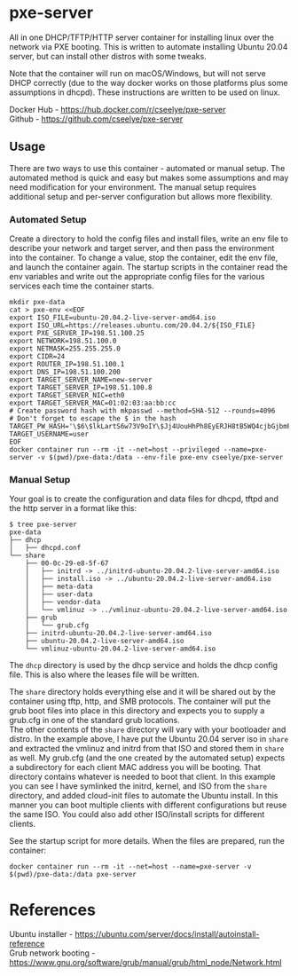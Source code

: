 # pxe-server
All in one DHCP/TFTP/HTTP server container for installing linux over the network via PXE booting. This is written to automate installing Ubuntu 20.04 server, but can install other distros with some tweaks.

Note that the container will run on macOS/Windows, but will not serve DHCP correctly (due to the way docker works on those platforms plus some assumptions in dhcpd). These instructions are written to be used on linux.

Docker Hub - https://hub.docker.com/r/cseelye/pxe-server  
Github - https://github.com/cseelye/pxe-server

## Usage
There are two ways to use this container - automated or manual setup. The automated method is quick and easy but makes some assumptions and may need modification for your environment. The manual setup requires additional setup and per-server configuration but allows more flexibility.

### Automated Setup
Create a directory to hold the config files and install files, write an env file to describe your network and target server, and then pass the environment into the container. To change a value, stop the container, edit the env file, and launch the container again. The startup scripts in the container read the env variables and write out the appropriate config files for the various services each time the container starts.

```shell
mkdir pxe-data
cat > pxe-env <<EOF
export ISO_FILE=ubuntu-20.04.2-live-server-amd64.iso
export ISO_URL=https://releases.ubuntu.com/20.04.2/${ISO_FILE}
export PXE_SERVER_IP=198.51.100.25
export NETWORK=198.51.100.0
export NETMASK=255.255.255.0
export CIDR=24
export ROUTER_IP=198.51.100.1
export DNS_IP=198.51.100.200
export TARGET_SERVER_NAME=new-server
export TARGET_SERVER_IP=198.51.100.8
export TARGET_SERVER_NIC=eth0
export TARGET_SERVER_MAC=01:02:03:aa:bb:cc
# Create password hash with mkpasswd --method=SHA-512 --rounds=4096
# Don't forget to escape the $ in the hash
TARGET_PW_HASH='\$6\$lkLartS6w73V9oIY\$Jj4UouHhPh8EyERJH8tB5WQ4cjbGjbmFQ6kHnxxnhQN4L0DMrJ3WrFHA8LSXAzd016J175BRwIUgwWQLbucFm.'
TARGET_USERNAME=user
EOF
docker container run --rm -it --net=host --privileged --name=pxe-server -v $(pwd)/pxe-data:/data --env-file pxe-env cseelye/pxe-server
```

### Manual Setup
Your goal is to create the configuration and data files for dhcpd, tftpd and the http server in a format like this:
```shell
$ tree pxe-server
pxe-data
├── dhcp
│   ├── dhcpd.conf
└── share
    ├── 00-0c-29-e8-5f-67
    │   ├── initrd -> ../initrd-ubuntu-20.04.2-live-server-amd64.iso
    │   ├── install.iso -> ../ubuntu-20.04.2-live-server-amd64.iso
    │   ├── meta-data
    │   ├── user-data
    │   ├── vendor-data
    │   └── vmlinuz -> ../vmlinuz-ubuntu-20.04.2-live-server-amd64.iso
    ├── grub
    │   └── grub.cfg
    ├── initrd-ubuntu-20.04.2-live-server-amd64.iso
    ├── ubuntu-20.04.2-live-server-amd64.iso
    └── vmlinuz-ubuntu-20.04.2-live-server-amd64.iso
```
The `dhcp` directory is used by the dhcp service and holds the dhcp config file. This is also where the leases file will be written.

The `share` directory holds everything else and it will be shared out by the container using tftp, http, and SMB protocols. The container will put the grub boot files into place in this directory and expects you to supply a grub.cfg in one of the standard grub locations.  
The other contents of the `share` directory will vary with your bootloader and distro. In the example above, I have put the Ubuntu 20.04 server iso in `share` and extracted the vmlinuz and initrd from that ISO and stored them in `share` as well. My grub.cfg (and the one created by the automated setup) expects a subdirectory for each client MAC address you will be booting. That directory contains whatever is needed to boot that client. In this example you can see I have symlinked the initrd, kernel, and ISO from the `share` directory, and added cloud-init files to automate the Ubuntu install. In this manner you can boot multiple clients with different configurations but reuse the same ISO. You could also add other ISO/install scripts for different clients.

See the startup script for more details. When the files are prepared, run the container:
```
docker container run --rm -it --net=host --name=pxe-server -v $(pwd)/pxe-data:/data pxe-server
```

# References
Ubuntu installer - https://ubuntu.com/server/docs/install/autoinstall-reference  
Grub network booting - https://www.gnu.org/software/grub/manual/grub/html_node/Network.html
